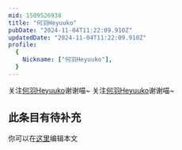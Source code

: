 ```yaml
---
mid: 1509526938
title: "何羽Heyuuko"
pubDate: "2024-11-04T11:22:09.910Z"
updatedDate: "2024-11-04T11:22:09.910Z"
profile:
  {
    Nickname: ["何羽Heyuuko"],
  }
---
```


关注[何羽Heyuuko](https://space.bilibili.com/1509526938)谢谢喵~ 关注[何羽Heyuuko](https://space.bilibili.com/1509526938)谢谢喵~

## 此条目有待补充
你可以在[这里](https://github.com/Yuhanawa/VTuber.ICU/edit/master/src/content/v/何羽Heyuuko/index.md)编辑本文
